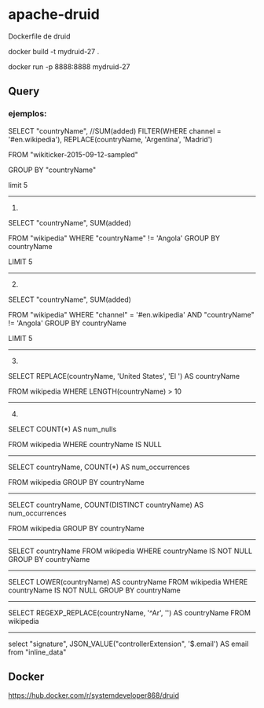 # apache-druid
Dockerfile de druid 


docker build -t mydruid-27 .

docker run -p 8888:8888 mydruid-27


## Query

### ejemplos:


 SELECT 
  "countryName",
  //SUM(added) FILTER(WHERE channel = '#en.wikipedia'),
  REPLACE(countryName, 'Argentina', 'Madrid')

FROM "wikiticker-2015-09-12-sampled"

GROUP BY "countryName" 

limit 5

******************************************

1. 

SELECT 
  "countryName", 
  SUM(added)

FROM "wikipedia"
WHERE "countryName" != 'Angola'
GROUP BY countryName

LIMIT 5

******************************************

2.

SELECT 
  "countryName", 
  SUM(added)

FROM "wikipedia"
WHERE "channel" = '#en.wikipedia' AND "countryName" != 'Angola'
GROUP BY countryName

LIMIT 5

******************************************
3. 

SELECT 
  REPLACE(countryName, 'United States', 'El ') AS countryName

FROM wikipedia
WHERE LENGTH(countryName) > 10


******************************************
4. 
SELECT 
  COUNT(*) AS num_nulls

FROM wikipedia
WHERE countryName IS NULL


******************************************


SELECT 
  countryName, COUNT(*) AS num_occurrences

FROM wikipedia
GROUP BY countryName


******************************************

SELECT 
  countryName, COUNT(DISTINCT countryName) AS num_occurrences

FROM wikipedia
GROUP BY countryName

******************************************

SELECT countryName
FROM wikipedia
WHERE countryName IS NOT NULL
GROUP BY countryName

******************************************

SELECT LOWER(countryName) AS countryName
FROM wikipedia
WHERE countryName IS NOT NULL
GROUP BY countryName

******************************************

SELECT 
  REGEXP_REPLACE(countryName, '^Ar', '') AS countryName
FROM wikipedia

******************************************
select 
 "signature",
 JSON_VALUE("controllerExtension", '$.email') AS email
from "inline_data"



## Docker
https://hub.docker.com/r/systemdeveloper868/druid
